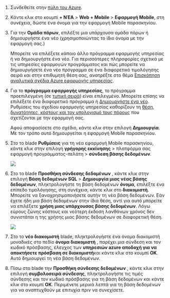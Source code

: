 1. Συνδεθείτε στην [πύλη του Azure].

2. Κάντε κλικ στο κουμπί **+ ΝΈΑ** > **Web + Mobile** > **Εφαρμογή Mobile**, στη συνέχεια, δώστε ένα όνομα για την εφαρμογή Mobile παρασκηνίου.

3. Για την **Ομάδα πόρων**, επιλέξτε μια υπάρχουσα ομάδα πόρων ή δημιουργήστε ένα νέο (χρησιμοποιώντας το ίδιο όνομα με την εφαρμογή σας.) 
 
    Μπορείτε να επιλέξετε κάποιο άλλο πρόγραμμα εφαρμογής υπηρεσίας ή να δημιουργήστε ένα νέο. Για περισσότερες πληροφορίες σχετικά με τις υπηρεσίες εφαρμογών προγράμματος και πώς μπορείτε να δημιουργήσετε ένα νέο πρόγραμμα σε ένα διαφορετικό τιμολόγησης σειρά και στην επιθυμητή θέση σας, ανατρέξτε στο θέμα [Επισκόπηση αναλυτικά σχέδια Azure εφαρμογής υπηρεσίας](../articles/app-service/azure-web-sites-web-hosting-plans-in-depth-overview.md).

4. Για το **πρόγραμμα εφαρμογής υπηρεσίας**, το πρόγραμμα προεπιλεγμένη (σε [τυπική σειρά](https://azure.microsoft.com/pricing/details/app-service/)) είναι επιλεγμένο. Μπορείτε επίσης να επιλέξετε ένα διαφορετικό πρόγραμμα ή [Δημιουργήστε ένα νέο](../app-service/azure-web-sites-web-hosting-plans-in-depth-overview.md#create-an-app-service-plan). Ρυθμίσεις του σχεδίου εφαρμογής υπηρεσίας καθορίζουν τη [θέση, δυνατότητες, κόστους και τον υπολογισμό τους πόρους](https://azure.microsoft.com/pricing/details/app-service/) που σχετίζονται με την εφαρμογή σας. 

    Αφού αποφασίσετε στο σχέδιο, κάντε κλικ στην επιλογή **Δημιουργία**. Με τον τρόπο αυτό δημιουργείται η εφαρμογή Mobile παρασκηνίου. 
    
6. Στο το blade **Ρυθμίσεις** για τη νέα εφαρμογή Mobile παρασκηνίου, κάντε κλικ στην επιλογή **γρήγορης εκκίνησης** > πλατφόρμα σας εφαρμογή προγράμματος-πελάτη > **σύνδεση βάσης δεδομένων**. 

    ![](./media/app-service-mobile-dotnet-backend-create-new-service/dotnet-backend-create-data-connection.png)

7. Στο το blade **Προσθήκη σύνδεσης δεδομένων** , κάντε κλικ στην επιλογή **Βάση δεδομένων SQL** > **Δημιουργία μιας νέας βάσης δεδομένων**, πληκτρολογήστε τη βάση δεδομένων **όνομα**, επιλέξτε ένα επίπεδο τιμολόγησης, στη συνέχεια, κάντε κλικ στο **διακομιστή**.  Μπορείτε να ξαναχρησιμοποιήσετε αυτήν τη νέα βάση δεδομένων. Εάν έχετε ήδη μια βάση δεδομένων στην ίδια θέση, αντί για αυτό μπορείτε να επιλέξετε **χρήση μιας υπάρχουσας βάσης δεδομένων**. Λόγω εύρους ζώνης κόστους και νεότερη έκδοση λανθάνων χρόνος δεν συνιστάται η της χρήσης μιας βάσης δεδομένων σε διαφορετική θέση.
 
    ![](./media/app-service-mobile-dotnet-backend-create-new-service/dotnet-backend-create-db.png)

8. Στο το **νέο διακομιστή** blade, πληκτρολογήστε ένα όνομα διακομιστή μοναδικές στο πεδίο **όνομα διακομιστή** , παρέχει μια σύνδεση και τον κωδικό πρόσβασης, έλεγχος των **υπηρεσιών azure αποδοχή για να αποκτήσετε πρόσβαση σε διακομιστή**και κάντε κλικ στο κουμπί **OK**. Αυτό δημιουργεί τη νέα βάση δεδομένων.

9. Πίσω στο blade την **Προσθήκη σύνδεσης δεδομένων** , κάντε κλικ στην επιλογή **συμβολοσειρά σύνδεσης**, πληκτρολογήστε τις τιμές σύνδεσης και τον κωδικό πρόσβασης για τη βάση δεδομένων και κάντε κλικ στο κουμπί **OK**. Περιμένετε μερικά λεπτά για τη βάση δεδομένων για να αναπτυχθούν με επιτυχία πριν να συνεχίσετε.

<!-- URLs. -->
[Πύλη του Azure]: https://portal.azure.com/
